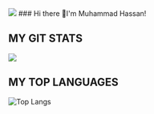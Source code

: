 <img align="centre" src="https://blog.hyperiondev.com/wp-content/uploads/2018/09/Blog-Article-MERN-Stack.jpg"/>
### Hi there 👋I'm Muhammad Hassan!

## MY GIT STATS
<img align="centre" src="https://github-readme-stats.vercel.app/api?username=MuhammadHassan99&show_icons=true&theme=radical&title_color=8E2DE2&text_color=fff&icon_color=8E2DE2">

## MY TOP LANGUAGES
![Top Langs](https://github-readme-stats.vercel.app/api/top-langs/?username=MuhammadHassan99&theme=radical&title_color=8E2DE2&text_color=fff)
